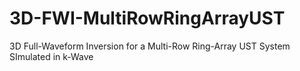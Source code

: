 # 3D-FWI-MultiRowRingArrayUST
3D Full-Waveform Inversion for a Multi-Row Ring-Array UST System SImulated in k-Wave
